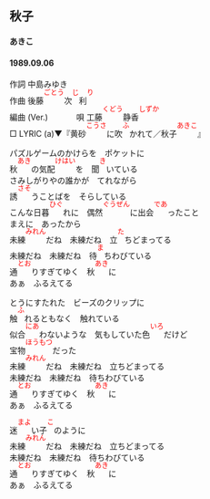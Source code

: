 <style type="text/css">
	ruby{
	    ruby-position: over;
	}
	ruby > rt{font-size: 12px;color:red;}
	p{font:16px;font-size: '楷体'}
</style>
<style type="text/css">
	ruby{
	    ruby-position: over;
	}
	ruby > rt{font-size: 12px;color:red;}
	p{font:16px;font-size: '楷体'}
</style>
## 秋子
#### あきこ
#### 1989.09.06


作詞     中島みゆき  
作曲      <ruby><rb><ruby><rb>後藤</rb><rp></rb><rp>(</rp><rt></rp><rt>ごとう</rt><rp></rt><rp>)</rp></ruby></rp></ruby><ruby><rb><ruby><rb>次</rb><rp></rb><rp>(</rp><rt></rp><rt>じ</rt><rp></rt><rp>)</rp></ruby></rp></ruby><ruby><rb><ruby><rb>利</rb><rp></rb><rp>(</rp><rt></rp><rt>り</rt><rp></rt><rp>)</rp></ruby></rp></ruby>  
編曲 (Ver.) 　　　 
唄       <ruby><rb><ruby><rb>工藤</rb><rp></rb><rp>(</rp><rt></rp><rt>くどう</rt><rp></rt><rp>)</rp></ruby></rp></ruby><ruby><rb><ruby><rb>静香</rb><rp></rb><rp>(</rp><rt></rp><rt>しずか</rt><rp></rt><rp>)</rp></ruby></rp></ruby>  
□ LYRIC (a)▼『<ruby><rb><ruby><rb>黄砂</rb><rp></rb><rp>(</rp><rt></rp><rt>こうさ</rt><rp></rt><rp>)</rp></ruby></rp></ruby>に<ruby><rb><ruby><rb>吹</rb><rp></rb><rp>(</rp><rt></rp><rt>ふ</rt><rp></rt><rp>)</rp></ruby></rp></ruby>かれて／<ruby><rb><ruby><rb>秋子</rb><rp></rb><rp>(</rp><rt></rp><rt>あきこ</rt><rp></rt><rp>)</rp></ruby></rp></ruby>』　　　  
  
  
パズルゲームのかけらを　ポケットに  
<ruby><rb><ruby><rb>秋</rb><rp></rb><rp>(</rp><rt></rp><rt>あき</rt><rp></rt><rp>)</rp></ruby></rp></ruby>の<ruby><rb><ruby><rb>気配</rb><rp></rb><rp>(</rp><rt></rp><rt>けはい</rt><rp></rt><rp>)</rp></ruby></rp></ruby>を　<ruby><rb><ruby><rb>聞</rb><rp></rb><rp>(</rp><rt></rp><rt>き</rt><rp></rt><rp>)</rp></ruby></rp></ruby>いている  
さみしがりやの誰かが　てれながら  
<ruby><rb><ruby><rb>誘</rb><rp></rb><rp>(</rp><rt></rp><rt>さそ</rt><rp></rt><rp>)</rp></ruby></rp></ruby>うことばを　そらしている  
こんな<ruby><rb><ruby><rb>日暮</rb><rp></rb><rp>(</rp><rt></rp><rt>ひぐ</rt><rp></rt><rp>)</rp></ruby></rp></ruby>れに　<ruby><rb><ruby><rb>偶然</rb><rp></rb><rp>(</rp><rt></rp><rt>ぐうぜん</rt><rp></rt><rp>)</rp></ruby></rp></ruby>に<ruby><rb><ruby><rb>出会</rb><rp></rb><rp>(</rp><rt></rp><rt>であ</rt><rp></rt><rp>)</rp></ruby></rp></ruby>ったこと  
まえに　あったから  
<ruby><rb><ruby><rb>未練</rb><rp></rb><rp>(</rp><rt></rp><rt>みれん</rt><rp></rt><rp>)</rp></ruby></rp></ruby>だね　未練だね　<ruby><rb><ruby><rb>立</rb><rp></rb><rp>(</rp><rt></rp><rt>た</rt><rp></rt><rp>)</rp></ruby></rp></ruby>ちどまってる  
未練だね　未練だね　<ruby><rb><ruby><rb>待</rb><rp></rb><rp>(</rp><rt></rp><rt>ま</rt><rp></rt><rp>)</rp></ruby></rp></ruby>ちわびている  
<ruby><rb><ruby><rb>通</rb><rp></rb><rp>(</rp><rt></rp><rt>とお</rt><rp></rt><rp>)</rp></ruby></rp></ruby>りすぎてゆく　<ruby><rb><ruby><rb>秋</rb><rp></rb><rp>(</rp><rt></rp><rt>あき</rt><rp></rt><rp>)</rp></ruby></rp></ruby>に  
あぁ　ふるえてる  
  
とうにすたれた　ビーズのクリップに  
<ruby><rb><ruby><rb>触</rb><rp></rb><rp>(</rp><rt></rp><rt>ふ</rt><rp></rt><rp>)</rp></ruby></rp></ruby>れるともなく　触れている  
<ruby><rb><ruby><rb>似合</rb><rp></rb><rp>(</rp><rt></rp><rt>にあ</rt><rp></rt><rp>)</rp></ruby></rp></ruby>わないような　気もしていた<ruby><rb><ruby><rb>色</rb><rp></rb><rp>(</rp><rt></rp><rt>いろ</rt><rp></rt><rp>)</rp></ruby></rp></ruby>だけど  
<ruby><rb><ruby><rb>宝物</rb><rp></rb><rp>(</rp><rt></rp><rt>ほうもつ</rt><rp></rt><rp>)</rp></ruby></rp></ruby>だった  
<ruby><rb><ruby><rb>未練</rb><rp></rb><rp>(</rp><rt></rp><rt>みれん</rt><rp></rt><rp>)</rp></ruby></rp></ruby>だね　未練だね　立ちどまってる  
未練だね　未練だね　待ちわびている  
<ruby><rb><ruby><rb>通</rb><rp></rb><rp>(</rp><rt></rp><rt>とお</rt><rp></rt><rp>)</rp></ruby></rp></ruby>りすぎてゆく　<ruby><rb><ruby><rb>秋</rb><rp></rb><rp>(</rp><rt></rp><rt>あき</rt><rp></rt><rp>)</rp></ruby></rp></ruby>に  
あぁ　ふるえてる  
  
<ruby><rb><ruby><rb>迷</rb><rp></rb><rp>(</rp><rt></rp><rt>まよ</rt><rp></rt><rp>)</rp></ruby></rp></ruby>い<ruby><rb><ruby><rb>子</rb><rp></rb><rp>(</rp><rt></rp><rt>こ</rt><rp></rt><rp>)</rp></ruby></rp></ruby>のように  
<ruby><rb><ruby><rb>未練</rb><rp></rb><rp>(</rp><rt></rp><rt>みれん</rt><rp></rt><rp>)</rp></ruby></rp></ruby>だね　未練だね　立ちどまってる  
未練だね　未練だね　待ちわびている  
<ruby><rb><ruby><rb>通</rb><rp></rb><rp>(</rp><rt></rp><rt>とお</rt><rp></rt><rp>)</rp></ruby></rp></ruby>りすぎてゆく　<ruby><rb><ruby><rb>秋</rb><rp></rb><rp>(</rp><rt></rp><rt>あき</rt><rp></rt><rp>)</rp></ruby></rp></ruby>に  
あぁ　ふるえてる  